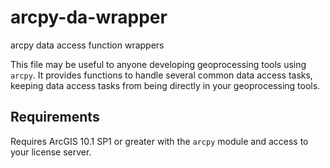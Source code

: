 # arcpy-da-wrapper
arcpy data access function wrappers

This file may be useful to anyone developing geoprocessing tools using `arcpy`. It provides functions to handle several common data access tasks, keeping data access tasks from being directly in your geoprocessing tools.

## Requirements

Requires ArcGIS 10.1 SP1 or greater with the `arcpy` module and access to your license server.
